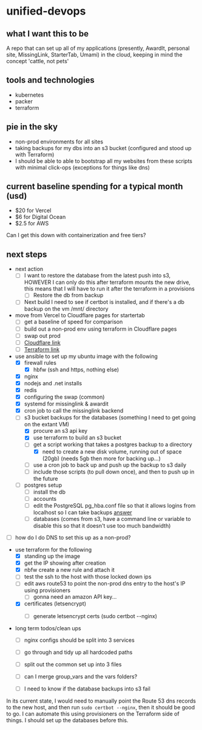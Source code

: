 # unified-devops

## what I want this to be

A repo that can set up all of my applications (presently, AwardIt, personal site, MissingLink, StarterTab, Umami) in the cloud, keeping in mind the concept 'cattle, not pets'

## tools and technologies

- kubernetes
- packer
- terraform

## pie in the sky

- non-prod environments for all sites
- taking backups for my dbs into an s3 bucket (configured and stood up with Terraform)
- I should be able to able to bootstrap all my websites from these scripts with minimal click-ops (exceptions for things like dns)

## current baseline spending for a typical month (usd)

- $20 for Vercel
- $6 for Digital Ocean
- $2.5 for AWS

Can I get this down with containerization and free tiers? 

## next steps

- next action
  - [ ] I want to restore the database from the latest push into s3, HOWEVER I can only do this after terraform mounts the new drive, this means that I will have to run it after the terraform in a provisions
    - [ ] Restore the db from backup

  - [ ] Next build I need to see if certbot is installed, and if there's a db backup on the vm /mnt/ directory

- move from Vercel to Cloudflare pages for startertab
  - [ ] get a baseline of speed for comparison
  - [ ] build out a non-prod env using terraform in Cloudflare pages
  - [ ] swap out prod
  - [ ] [Cloudflare link](https://developers.cloudflare.com/pages/framework-guides/nextjs/deploy-a-nextjs-site/)
  - [ ] [Terraform link](https://registry.terraform.io/providers/cloudflare/cloudflare/latest/docs/resources/pages_project)

- use ansible to set up my ubuntu image with the following
  - [X] firewall rules
    - [X] hbfw (ssh and https, nothing else)
  - [X] nginx
  - [X] nodejs and .net installs
  - [X] redis
  - [X] configuring the swap (common)
  - [X] systemd for missinglink & awardit
  - [X] cron job to call the missinglink backend
  - [ ] s3 bucket backups for the databases (something I need to get going on the extant VM)
    - [X] procure an s3 api key
    - [X] use terraform to build an s3 bucket
    - [ ] get a script working that takes a postgres backup to a directory
      - [X] need to create a new disk volume, running out of space (20gb) (needs 5gb then more for backing up...)
    - [ ] use a cron job to back up and push up the backup to s3 daily
    - [ ] include those scripts (to pull down once), and then to push up in the future 
  - [ ] postgres setup
    - [ ] install the db
    - [ ] accounts
    - [ ] edit the PostgreSQL pg_hba.conf file so that it allows logins from localhost so I can take backups [answer](https://chat.openai.com/c/b51fb1c3-42ad-4ec0-ae07-6b261d9d01e3)
    - [ ] databases (comes from s3, have a command line or variable to disable this so that it doesn't use too much bandwidth)
- [ ] how do I do DNS to set this up as a non-prod? 

- use terraform for the following
  - [X] standing up the image
  - [X] get the IP showing after creation 
  - [X] nbfw create a new rule and attach it
  - [ ] test the ssh to the host with those locked down ips
  - [ ] edit aws route53 to point the non-prod dns entry to the host's IP using provisioners
    - [ ] gonna need an amazon API key...
  - [X] certificates (letsencrypt)
    - [ ] generate letsencrypt certs (sudo certbot --nginx)


- long term todos/clean ups
  - [ ] nginx configs should be split into 3 services
  - [ ] go through and tidy up all hardcoded paths
  - [ ] split out the common set up into 3 files
  - [ ] can I merge group_vars and the vars folders?
  - [ ] I need to know if the database backups into s3 fail


In its current state, I would need to manually point the Route 53 dns records to the new host, and then run `sudo certbot --nginx`, then it should be good to go. I can automate this using provisioners on the Terraform side of things. I should set up the databases before this. 